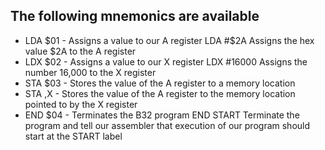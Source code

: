 The following mnemonics are available
-------------------
* LDA $01 - Assigns a value to our A register LDA #$2A Assigns the hex value $2A to the A register
* LDX $02 - Assigns a value to our X register LDX #16000 Assigns the number 16,000 to the X register
* STA $03 - Stores the value of the A register to a memory location
* STA ,X - Stores the value of the A register to the memory location pointed to by the X register
* END $04 - Terminates the B32 program END START Terminate the program and tell our assembler that execution of our program should start at the START label  
